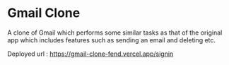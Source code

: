 # Gmail Clone

A clone of Gmail which performs some similar tasks as that of the original app which includes features such as sending an email and deleting etc.

Deployed url : https://gmail-clone-fend.vercel.app/signin
